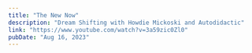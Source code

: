 ```yaml
---
title: "The New Now"
description: "Dream Shifting with Howdie Mickoski and Autodidactic"
link: "https://www.youtube.com/watch?v=3a59zic0Zl0"
pubDate: "Aug 16, 2023"
---
```

